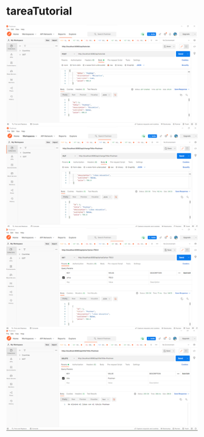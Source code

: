 # tareaTutorial
![alt text](https://raw.githubusercontent.com/GiardinoV/tareaTutorial/main/Post1.png)
![alt text](https://raw.githubusercontent.com/GiardinoV/tareaTutorial/main/Put1.png)
![alt text](https://raw.githubusercontent.com/GiardinoV/tareaTutorial/main/getPrice1.png)
![alt text](https://raw.githubusercontent.com/GiardinoV/tareaTutorial/main/Delete1.png)
